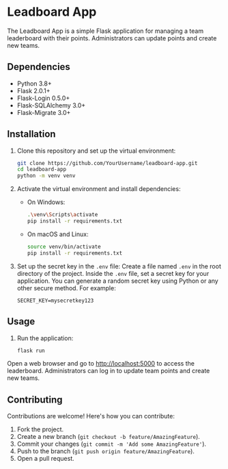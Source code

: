 # Leadboard App

The Leadboard App is a simple Flask application for managing a team leaderboard with their points. Administrators can update points and create new teams.

## Dependencies

- Python 3.8+
- Flask 2.0.1+
- Flask-Login 0.5.0+
- Flask-SQLAlchemy 3.0+
- Flask-Migrate 3.0+

## Installation

1. Clone this repository and set up the virtual environment:
   ```bash
   git clone https://github.com/YourUsername/leadboard-app.git
   cd leadboard-app
   python -m venv venv

2. Activate the virtual environment and install dependencies:
   - On Windows:
     ```bash
     .\venv\Scripts\activate
     pip install -r requirements.txt
     ```
   - On macOS and Linux:
     ```bash
     source venv/bin/activate
     pip install -r requirements.txt
     ```   

3. Set up the secret key in the `.env` file:
   Create a file named `.env` in the root directory of the project. Inside the `.env` file, set a secret key for your application. You can generate a random secret key using Python or any other secure method. For example:
   ```plaintext
   SECRET_KEY=mysecretkey123

## Usage

1. Run the application:

   ```bash
   flask run

Open a web browser and go to [http://localhost:5000](http://localhost:5000) to access the leaderboard.
Administrators can log in to update team points and create new teams.

## Contributing

Contributions are welcome! Here's how you can contribute:

1. Fork the project.
2. Create a new branch (`git checkout -b feature/AmazingFeature`).
3. Commit your changes (`git commit -m 'Add some AmazingFeature'`).
4. Push to the branch (`git push origin feature/AmazingFeature`).
5. Open a pull request.


